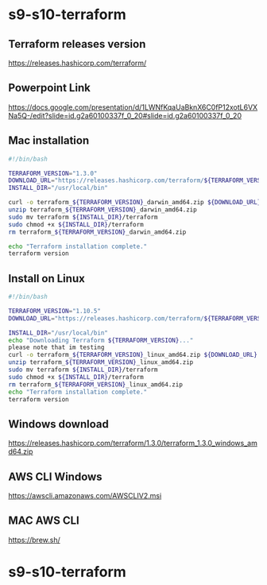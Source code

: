 # s9-s10-terraform

## Terraform releases version
https://releases.hashicorp.com/terraform/

## Powerpoint Link
https://docs.google.com/presentation/d/1LWNfKqaUaBknX6C0fP12xotL6VXNa5Q-/edit?slide=id.g2a60100337f_0_20#slide=id.g2a60100337f_0_20

## Mac installation
```sh
#!/bin/bash

TERRAFORM_VERSION="1.3.0"
DOWNLOAD_URL="https://releases.hashicorp.com/terraform/${TERRAFORM_VERSION}/terraform_${TERRAFORM_VERSION}_darwin_amd64.zip"
INSTALL_DIR="/usr/local/bin"

curl -o terraform_${TERRAFORM_VERSION}_darwin_amd64.zip ${DOWNLOAD_URL}
unzip terraform_${TERRAFORM_VERSION}_darwin_amd64.zip
sudo mv terraform ${INSTALL_DIR}/terraform
sudo chmod +x ${INSTALL_DIR}/terraform
rm terraform_${TERRAFORM_VERSION}_darwin_amd64.zip

echo "Terraform installation complete."
terraform version
```

## Install on Linux
```sh
#!/bin/bash

TERRAFORM_VERSION="1.10.5"
DOWNLOAD_URL="https://releases.hashicorp.com/terraform/${TERRAFORM_VERSION}/terraform_${TERRAFORM_VERSION}_linux_amd64.zip"

INSTALL_DIR="/usr/local/bin"
echo "Downloading Terraform ${TERRAFORM_VERSION}..."
please note that im testing 
curl -o terraform_${TERRAFORM_VERSION}_linux_amd64.zip ${DOWNLOAD_URL}
unzip terraform_${TERRAFORM_VERSION}_linux_amd64.zip
sudo mv terraform ${INSTALL_DIR}/terraform
sudo chmod +x ${INSTALL_DIR}/terraform
rm terraform_${TERRAFORM_VERSION}_linux_amd64.zip
echo "Terraform installation complete."
terraform version
```

## Windows download
https://releases.hashicorp.com/terraform/1.3.0/terraform_1.3.0_windows_amd64.zip

## AWS CLI Windows
https://awscli.amazonaws.com/AWSCLIV2.msi

## MAC AWS CLI
https://brew.sh/

# s9-s10-terraform
